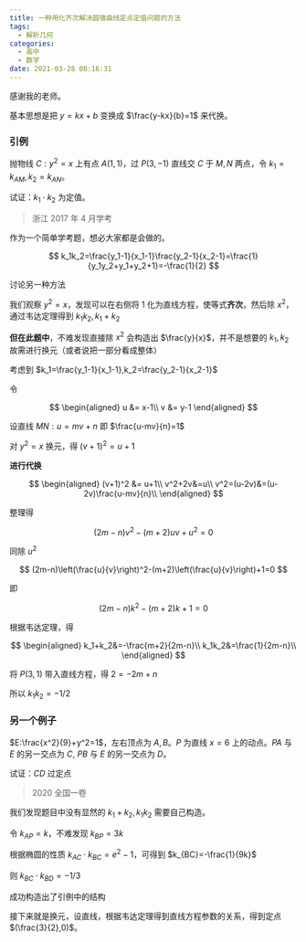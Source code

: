 ```yaml
---
title: 一种用化齐次解决圆锥曲线定点定值问题的方法
tags:
  - 解析几何
categories:
  - 高中
  - 数学
date: 2021-03-28 00:16:31
---
```


感谢我的老师。

基本思想是把 $y=kx+b$ 变换成 $\frac{y-kx}{b}=1$ 来代换。

<!-- more -->

### 引例

抛物线 $C:y^2=x$ 上有点 $A(1,1)$，过 $P(3,-1)$ 直线交 $C$ 于 $M,N$ 两点，令 $k_1=k_{AM},k_2=k_{AN}$。

试证：$k_1\cdot k_2$ 为定值。

> 浙江 2017 年 4 月学考

作为一个简单学考题，想必大家都是会做的。

$$
k_1k_2=\frac{y_1-1}{x_1-1}\frac{y_2-1}{x_2-1}=\frac{1}{y_1y_2+y_1+y_2+1}=-\frac{1}{2}
$$

讨论另一种方法

我们观察 $y^2=x$，发现可以在右侧将 $1$ 化为直线方程，使等式**齐次**，然后除 $x^2$，通过韦达定理得到 $k_1k_2,k_1+k_2$

**但在此题中**，不难发现直接除 $x^2$ 会构造出 $\frac{y}{x}$，并不是想要的 $k_1,k_2$ 故需进行换元（或者说把一部分看成整体）

考虑到 $k_1=\frac{y_1-1}{x_1-1},k_2=\frac{y_2-1}{x_2-1}$

令

$$
\begin{aligned}
  u &= x-1\\
  v &= y-1
\end{aligned}
$$

设直线 $MN:u=mv+n$ 即 $\frac{u-mv}{n}=1$

对 $y^2=x$ 换元，得 $(v+1)^2=u+1$

**进行代换**

$$
\begin{aligned}
  (v+1)^2 &= u+1\\
  v^2+2v&=u\\
  v^2=(u-2v)&=(u-2v)\frac{u-mv}{n}\\
\end{aligned}
$$

整理得

$$
(2m-n)v^2-(m+2)uv+u^2=0
$$

同除 $u^2$

$$
(2m-n)\left(\frac{u}{v}\right)^2-(m+2)\left(\frac{u}{v}\right)+1=0
$$

即

$$
(2m-n)k^2-(m+2)k+1=0
$$

根据韦达定理，得

$$
\begin{aligned}
  k_1+k_2&=-\frac{m+2}{2m-n}\\
  k_1k_2&=\frac{1}{2m-n}\\
\end{aligned}
$$

将 $P(3,1)$ 带入直线方程，得 $2=-2m+n$

所以 $k_1k_2=-1/2$

### 另一个例子

$E:\frac{x^2}{9}+y^2=1$，左右顶点为 $A,B$。$P$ 为直线 $x=6$ 上的动点。$PA$ 与 $E$ 的另一交点为 $C$, $PB$ 与 $E$ 的另一交点为 $D$。

试证：$CD$ 过定点

> 2020 全国一卷

我们发现题目中没有显然的 $k_1+k_2,k_1k_2$ 需要自己构造。

令 $k_{AP}=k$，不难发现 $k_{BP}=3k$

根据椭圆的性质 $k_{AC}\cdot k_{BC}=e^2-1$，可得到 $k_{BC}=-\frac{1}{9k}$

则 $k_{BC}\cdot k_{BD} = -1/3$

成功构造出了引例中的结构

接下来就是换元，设直线，根据韦达定理得到直线方程参数的关系，得到定点 $(\frac{3}{2},0)$。